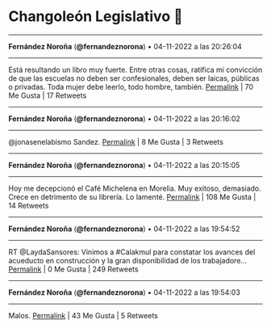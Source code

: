 # Changoleón Legislativo 🙈
*****
**Fernández Noroña** (**@fernandeznorona**) • 04-11-2022 a las 20:26:04
*****
Está resultando un libro muy fuerte. Entre otras cosas, ratifica mi convicción de que las escuelas no deben ser confesionales, deben ser laicas, públicas o privadas. Toda mujer debe leerlo, todo hombre, también.
[Permalink](https://twitter.com/fernandeznorona/status/1588749465464188929) | 70 Me Gusta | 17 Retweets
*****
**Fernández Noroña** (**@fernandeznorona**) • 04-11-2022 a las 20:16:02
*****
@jonasenelabismo Sandez.
[Permalink](https://twitter.com/fernandeznorona/status/1588746937867853825) | 8 Me Gusta | 3 Retweets
*****
**Fernández Noroña** (**@fernandeznorona**) • 04-11-2022 a las 20:15:05
*****
Hoy me decepcionó el Café Michelena en Morelia. Muy exitoso, demasiado. Crece en detrimento de su librería. Lo lamenté.
[Permalink](https://twitter.com/fernandeznorona/status/1588746700717723648) | 108 Me Gusta | 14 Retweets
*****
**Fernández Noroña** (**@fernandeznorona**) • 04-11-2022 a las 19:54:52
*****
RT @LaydaSansores: Vinimos a #Calakmul para constatar los avances del acueducto en construcción y la gran disponibilidad de los trabajadore…
[Permalink](https://twitter.com/fernandeznorona/status/1588741612511047680) | 0 Me Gusta | 249 Retweets
*****
**Fernández Noroña** (**@fernandeznorona**) • 04-11-2022 a las 19:54:03
*****
Malos.
[Permalink](https://twitter.com/fernandeznorona/status/1588741406742695936) | 43 Me Gusta | 5 Retweets